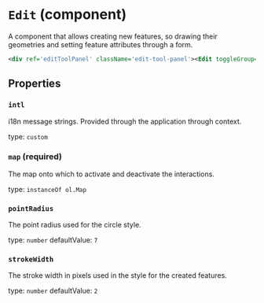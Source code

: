 `Edit` (component)
==================

A component that allows creating new features, so drawing their geometries and setting feature attributes through a form.

```xml
<div ref='editToolPanel' className='edit-tool-panel'><Edit toggleGroup='navigation' map={map} /></div>
```

Properties
----------

### `intl`

i18n message strings. Provided through the application through context.

type: `custom`


### `map` (required)

The map onto which to activate and deactivate the interactions.

type: `instanceOf ol.Map`


### `pointRadius`

The point radius used for the circle style.

type: `number`
defaultValue: `7`


### `strokeWidth`

The stroke width in pixels used in the style for the created features.

type: `number`
defaultValue: `2`

